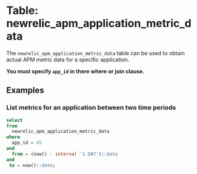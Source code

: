 # Table: newrelic_apm_application_metric_data

The `newrelic_apm_application_metric_data` table can be used to obtain actual APM metric data for a specific application.

**You must specify `app_id` in there where or join clause.**

## Examples

### List metrics for an application between two time periods

```sql
select
from
  newrelic_apm_application_metric_data
where
  app_id = 45
and
  from = (now() - interval '1 DAY')::date
and
 to = now()::date;
```